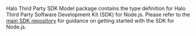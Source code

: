 Halo Third Party SDK Model package contains the type definition for Halo Third Party Software Development Kit (SDK) for Node.js. Please refer to the [main SDK repository](https://github.com/amzn/halo-third-party-sdk-for-node-js) for guidance on getting started with the SDK for Node.js.
